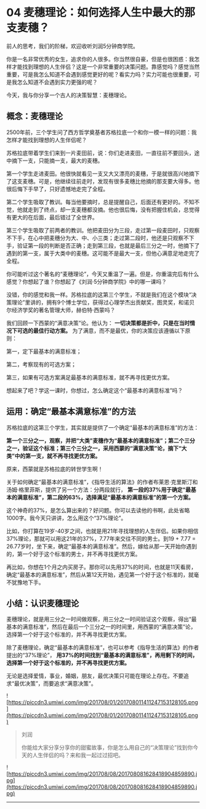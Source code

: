 # 04 麦穗理论：如何选择人生中最大的那支麦穗？

前人的思考，我们的阶梯，欢迎收听刘润5分钟商学院。

你是一名非常优秀的女生，追求你的人很多。你当然很自豪，但是也很困惑：我怎样才能找到理想的人生伴侣？这是一个非常重要的决策问题。靠感觉吗？感觉当然重要，可是我怎么知道不会遇到感觉更好的呢？看实力吗？实力可能也很重要，可是我怎么知道不会遇到实力更强的呢？

今天，我与你分享一个古人的决策智慧：麦穗理论。

## 概念：麦穗理论

2500年前，三个学生问了西方哲学奠基者苏格拉底一个和你一模一样的问题：我怎样才能找到理想的人生伴侣呢？

苏格拉底带着学生们来到一片麦田前，说：你们走进麦田，一直往前不要回头，途中摘下一支，只能摘一支，最大的麦穗。

第一个学生走进麦田。他很快就看见一支又大又漂亮的麦穗，于是就很高兴地摘下了这支麦穗。可是，他继续往前走时，发现有很多麦穗比他摘的那支要大得多。他很后悔下手早了，只好遗憾地走完了全程。

第二个学生吸取了教训。每当他要摘时，总是提醒自己，后面还有更好的。不知不觉，他就走到了终点，却一支麦穗都没摘。他也很后悔，没有把握住机会，总觉得有更大的在后面，最后错过了全世界。

第三个学生吸取了前两者的教训。他把麦田分为三段，走过第一段麦田时，只观察不下手，在心中把麦穗分为大、中、小三类；走过第二段时，他还是只观察不下手，验证第一段的判断是否正确；走到第三段，也就是最后三分之一时，他摘下了遇到的第一支，属于大类中的麦穗。这可能不是最大一支，但他心满意足地走完了全程。

你可能听过这个著名的“麦穗理论”，今天又重温了一遍。但是，你重温完后有什么感觉？你想起了谁？你想起了《刘润·5分钟商学院》中的哪一课吗？

没错，你的感觉和我一样。苏格拉底的这第三个学生，不就是我们在这个模块“决策理论”里讲的，拥有9个博士学位，获得过心理学杰出贡献奖，图灵奖，和诺贝尔经济学奖的著名管理大师，赫伯特·西蒙吗？

我们回顾一下西蒙的“满意决策”论。他认为： **一切决策都是折中，只是在当时情况下可选的最佳行动方案。** 为了满意，而不是最优，你的决策应该遵循以下原则：

第一，定下最基本的满意标准；

第二，考察现有的可选方案；

第三，如果有可选方案满足最基本的满意标准，就不再寻找更优方案。

想起来了吧？学这一课时，你想过，怎么确定这个“最基本的满意标准”吗？

## 运用：确定“最基本满意标准”的方法

苏格拉底的这第三个学生，其实就是提供了一个确定“最基本的满意标准”的方法：

 **第一个三分之一，观察，并把“大类”麦穗作为“最基本的满意标准”；第二个三分之一，验证这个标准；第三个三分之一，采用西蒙的“满意决策”论，摘下“大类”中的第一支，就不再寻找更优方案。**

原来，西蒙就是苏格拉底的转世学生啊！

关于如何确定“最基本的满意标准”，《指导生活的算法》的作者布莱恩·克里斯汀和汤姆·格里菲斯，提供了另一个方法：分两段就行， **第一段的37%用于确定“最基本的满意标准”，第二段的63%，选择满足“最基本的满意标准”的第一个方案。**

这个神奇的37%，是怎么算出来的？好问题。你可以去读他的书啊，此处省略1000字。我今天只讲讲，怎么用这个“37%理论”。

比如，你打算在19岁-40岁之间，也就是用21年寻找理想的人生伴侣。如果你相信37%理论，那就可以用这21年的37%，7.77年来交往不同的男士。到19 + 7.77 = 26.77岁时，坐下来，确定“最基本的满意标准”。然后，嫁给从那一天开始你遇到的，第一个好于这个标准的男士，并不再寻找更优方案。

再比如，你想在1个月之内买房子。那你可以先用37%的时间，也就是11天看房，确定“最基本的满意标准”，然后从第12天开始，遇见第一个好于这个标准的，就毫不犹豫地下手。

## 小结：认识麦穗理论

麦穗理论，就是用三分之一时间做观察，用三分之一时间验证这个观察，得出“最基本的满意标准”，然后在最后一个三分之一的时间里，用西蒙的“满意决策”论，选择第一个好于这个标准的，并不再寻找更优方案。

除了麦穗理论，确定“最基本的满意标准”，也可以参考《指导生活的算法》的作者提出的“37%理论”， **用37%的时间找到“最基本的满意标准”，再用剩下的时间，选择第一个好于这个标准的，并不再寻找更优方案。**

无论是选择爱情，事业，婚姻，朋友，最优决策只可能在理论上存在。不要追求“最优决策”，而要追求“满意决策”。

![https://piccdn3.umiwi.com/img/201708/01/201708011411247153128105.png](https://piccdn3.umiwi.com/img/201708/01/201708011411247153128105.png)

> 刘润
> 
> 你能给大家分享分享你的甜蜜故事，你是怎么用自己的“决策理论”找到你今天的人生伴侣的吗？来和我一起过过招吧。

![https://piccdn3.umiwi.com/img/201708/08/201708081628418904859890.jpg](https://piccdn3.umiwi.com/img/201708/08/201708081628418904859890.jpg)

---
